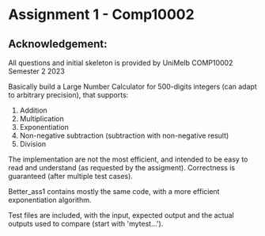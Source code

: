 # Assignment 1 - Comp10002
## Acknowledgement:
All questions and initial skeleton is provided by UniMelb COMP10002 Semester 2 2023

Basically build a Large Number Calculator for 500-digits integers (can adapt to arbitrary precision), that supports:
1. Addition
2. Multiplication
3. Exponentiation
4. Non-negative subtraction (subtraction with non-negative result)
5. Division

The implementation are not the most efficient, and intended to be easy to read 
and understand (as requested by the assigment). Correctness is guaranteed 
(after multiple test cases).

Better_ass1 contains mostly the same code, with a more efficient 
exponentiation algorithm.

Test files are included, with the input, expected output and the actual
outputs used to compare (start with 'mytest...').

